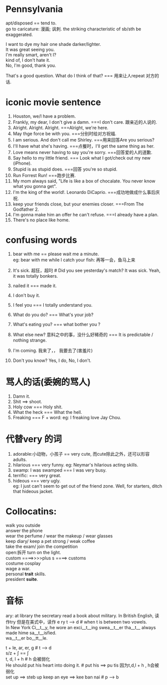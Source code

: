 # Pennsylvania

apt/disposed == tend to.  
go to caricature: 漫画; 讽刺. the striking characteristic of sb/sth be exaggerated.  

I want to dye my hair one shade darker/lighter.  
It was great seeing you.  
I'm really smart, aren't I?  
kind of, I don't hate it.  
No, I'm good, thank you.  

That's a good question. What do I think of that?  === 用来让人repeat 对方的话.  


# iconic movie sentence
1. Houston, we/I have a problem.  
2. Frankly, my dear, I don't give a damn. ===I don't care. 跟亲近的人说的.  
3. Alright. Alright. Alright.   ===Alright, we're here.  
4. May thge force be with you.  ===分别时给对方祝福.  
5. I am serious. And don't call me Shirley. ===用来回答Are you serious?  
6. I'll have what she's having. ===点餐时，I'll get the same thing as her.  
7. Love means never having to say you're sorry. ===回答爱的人的道歉.  
8. Say hello to my little friend.  === Look what I got/check out my new (iPhone).  
9. Stupid is as stupid does.  ===回答 you're so stupid.  
10. Run Forrest Run!  ===跑步比赛.  
11. My mom always said, "Life is like a box of chocalate. You never know what you gonna get".  
12. I'm the king of the world!.  Leonardo DiCaprio.  ===成功地做成什么事后庆祝.   
13. keep your friends close, but your enemies closer.  ===From The Godfather 2.  
14. I'm gonna make him an offer he can't refuse.  ===I already have a plan.   
15. There's no place like home.  


# confusing words  
1. bear with me == please wait me a minute.  
eg: bear with me while I catch your fish: 再等一会，鱼马上来  
2. It's sick. 超狂，超叼 # Did you see yesterday's match? It was sick.  Yeah, it was totally bonkers.  
3. nailed it === made it.  
4. I don't buy it.  
5. I feel you === I totally understand you.  


1. What do you do?  === What's your job?  
2. What's eating you?  === what bother you ?  
3. What else new? 意料之中的事，没什么好稀奇的 === It is predictable / nothing strange.  
4. I'm coming. 我来了，， 我要去了(害羞片)  
5. Don't you know?   Yes, I do,   No, I don't.  

# 骂人的话(委婉的骂人)
1. Damn it.  
2. Shit ==> shoot.  
3. Holy cow === Holy shit.  
4. What the heck  === What the hell.  
5. Freaking === F + word:
eg: I freaking love Jay Chou.  

# 代替very 的词
1. adorable:小动物，小孩子 == very cute,  而cute除此之外，还可以形容adults.  
2. hilarious === very funny.  eg: Neymar's hilarious acting skills.  
3. swamp:  I was swamped === I was very busy.  
4. terrific: === very great.  
5. hideous === very ugly.  
eg: I just can't seem to get out of the friend zone.    Well, for starters, ditch that hideous jacket.  


# Collocatins:  
walk you outside  
answer the phone  
wear the perfume  / wear the makeup / wear glasses  
keep diary/ keep a pet 
strong / weak coffee  
take the exam/  join the competition  
open:拆开  turn on the light.  
custom  ====>>>>plus s ====> customs      
costume   cosplay  
wage a war.  
personal __trait__ skills.  
president __suite__.  


# 音标
ary: at library the secretary read a book about military. In British English, 读作try 但是在美式中，读作 e ry
t --> d  # when t is between two vowels.  
In New York Ci__t__y, he wore an exci__t__ing swea__t__er tha__t__ always made hime sa__t__isfied.  
wa__t__er bo__tt__le.  


t + le, ar, er, g    # t --> d  
s/z + ʃ  == ʃ  
t, d, l + h     # h 会被弱化  
He should put his heart into  doing it.  # put his ==> pu tis 因为t,d,l + h ,  h会被弱化  
set up ==> steb up    keep an eye ==> kee ban nai  # p --> b
